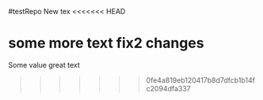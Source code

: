 #testRepo
New tex
<<<<<<< HEAD


some more text
fix2 changes
=======
Some value great text
>>>>>>> 0fe4a819eb120417b8d7dfcb1b14fc2094dfa337
